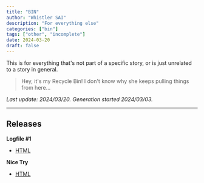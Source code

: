 ```yaml
---
title: "BIN"
author: "Whistler SAI"
description: "For everything else"
categories: ["bin"]
tags: ["other", "incomplete"]
date: 2024-03-20
draft: false
---
```


This is for everything that's not part of a specific story, or is just unrelated to a story in general.

> Hey, it's my Recycle Bin! I don't know why she keeps pulling things from here...

*Last update: 2024/03/20. Generation started 2024/03/03.*

---

## Releases

**Logfile #1**
- [HTML](/catalog/txt/Logfile_1.html)

**Nice Try**
- [HTML](/catalog/txt/Nice_Try.html)
